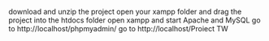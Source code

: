 download and unzip the project
open your xampp folder and drag the project into the htdocs folder
open xampp and start Apache and MySQL
go to http://localhost/phpmyadmin/
go to http://localhost/Proiect TW
